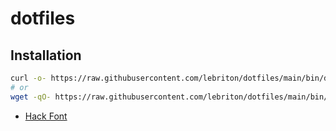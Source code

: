 # dotfiles

## Installation

```bash
curl -o- https://raw.githubusercontent.com/lebriton/dotfiles/main/bin/dotfiles | bash
# or
wget -qO- https://raw.githubusercontent.com/lebriton/dotfiles/main/bin/dotfiles | bash
```

- [Hack Font](https://github.com/source-foundry/Hack/releases/download/v3.003/Hack-v3.003-ttf.zip)
